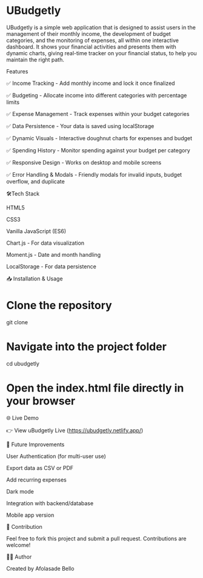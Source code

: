 # UBudgetly

UBudgetly is a simple web application that is designed to assist users in the management of their monthly income, the development of budget categories, and the monitoring of expenses, all within one interactive dashboard. It shows your financial activities and presents them with dynamic charts, giving real-time tracker on your financial status, to help you maintain the right path.

Features

✅ Income Tracking - Add monthly income and lock it once finalized

✅ Budgeting - Allocate income into different categories with percentage limits

✅ Expense Management - Track expenses within your budget categories

✅ Data Persistence - Your data is saved using localStorage

✅ Dynamic Visuals - Interactive doughnut charts for expenses and budget

✅ Spending History - Monitor spending against your budget per category

✅ Responsive Design - Works on desktop and mobile screens

✅ Error Handling & Modals - Friendly modals for invalid inputs, budget overflow, and duplicate


🛠Tech Stack

HTML5

CSS3

Vanilla JavaScript (ES6)

Chart.js - For data visualization

Moment.js - Date and month handling

LocalStorage - For data persistence

📥 Installation & Usage

# Clone the repository
git clone 

# Navigate into the project folder
cd ubudgetly

# Open the index.html file directly in your browser

🌐 Live Demo

👉 View uBudgetly Live (https://ubudgetly.netlify.app/)

🚀 Future Improvements

User Authentication (for multi-user use)

Export data as CSV or PDF

Add recurring expenses

Dark mode

Integration with backend/database

Mobile app version


🤝 Contribution

Feel free to fork this project and submit a pull request. Contributions are welcome!


👩‍💻 Author

Created by Afolasade Bello

